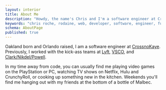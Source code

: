 ```yaml
---
layout: interior
title: About Me
description: "Howdy, the name's Chris and I'm a software engineer at CrossnoKaye. Nice to meet you!"
keywords: "chris roche, rodaine, web, developer, software, engineer, full stack, backend, golang, go, javascript, php, c#, rust"
schema: AboutPage
published: true
---
```


Oakland born and Orlando raised, I am a software engineer at [CrossnoKaye][crossnokaye]. Previously, I worked with the kick-ass teams at [Lyft][lyft], [VSCO][vsco], and [Clark/Nikdel/Powell][cnp].

In my time away from code, you can usually find me playing video games on the PlayStation or PC, watching TV shows on Netflix, Hulu and CrunchyRoll, or cooking up something new in the kitchen. Weekends you'll find me hanging out with my friends at the bottom of a bottle of Malbec.

[crossnokaye]: https://crossnokaye.com/
[lyft]: https://www.lyft.com
[vsco]: https://vsco.co
[cnp]: http://www.clarknikdelpowell.com

